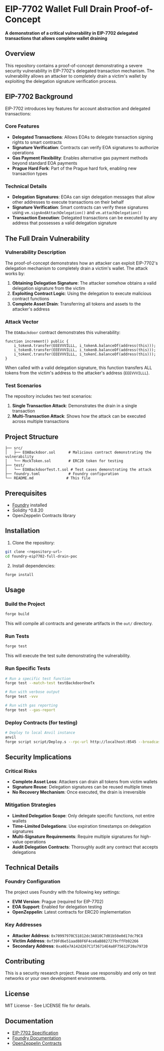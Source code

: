 # EIP-7702 Wallet Full Drain Proof-of-Concept

**A demonstration of a critical vulnerability in EIP-7702 delegated transactions that allows complete wallet draining**

## Overview

This repository contains a proof-of-concept demonstrating a severe security vulnerability in EIP-7702's delegated transaction mechanism. The vulnerability allows an attacker to completely drain a victim's wallet by exploiting the delegation signature verification process.

## EIP-7702 Background

EIP-7702 introduces key features for account abstraction and delegated transactions:

### Core Features
- **Delegated Transactions**: Allows EOAs to delegate transaction signing rights to smart contracts
- **Signature Verification**: Contracts can verify EOA signatures to authorize operations
- **Gas Payment Flexibility**: Enables alternative gas payment methods beyond standard EOA payments
- **Prague Hard Fork**: Part of the Prague hard fork, enabling new transaction types

### Technical Details
- **Delegation Signatures**: EOAs can sign delegation messages that allow other addresses to execute transactions on their behalf
- **Signature Verification**: Smart contracts can verify these signatures using `vm.signAndAttachDelegation()` and `vm.attachDelegation()`
- **Transaction Execution**: Delegated transactions can be executed by any address that possesses a valid delegation signature

## The Full Drain Vulnerability

### Vulnerability Description
The proof-of-concept demonstrates how an attacker can exploit EIP-7702's delegation mechanism to completely drain a victim's wallet. The attack works by:

1. **Obtaining Delegation Signature**: The attacker somehow obtains a valid delegation signature from the victim
2. **Exploiting Contract Logic**: Using the delegation to execute malicious contract functions
3. **Complete Asset Drain**: Transferring all tokens and assets to the attacker's address

### Attack Vector
The `EOABackdoor` contract demonstrates this vulnerability:

```solidity
function increment() public {
    i_tokenA.transfer(EEEVVVILLL, i_tokenA.balanceOf(address(this)));
    i_tokenB.transfer(EEEVVVILLL, i_tokenB.balanceOf(address(this)));
    i_tokenC.transfer(EEEVVVILLL, i_tokenC.balanceOf(address(this)));
}
```

When called with a valid delegation signature, this function transfers ALL tokens from the victim's address to the attacker's address (`EEEVVVILLL`).

### Test Scenarios
The repository includes two test scenarios:

1. **Single Transaction Attack**: Demonstrates the drain in a single transaction
2. **Multi-Transaction Attack**: Shows how the attack can be executed across multiple transactions

## Project Structure

```
├── src/
│   ├── EOABackdoor.sol      # Malicious contract demonstrating the vulnerability
│   └── MockToken.sol        # ERC20 token for testing
├── test/
│   └── EOABackdoorTest.t.sol # Test cases demonstrating the attack
├── foundry.toml             # Foundry configuration
└── README.md               # This file
```

## Prerequisites

- [Foundry](https://getfoundry.sh/) installed
- Solidity ^0.8.20
- OpenZeppelin Contracts library

## Installation

1. Clone the repository:
```bash
git clone <repository-url>
cd foundry-eip7702-full-drain-poc
```

2. Install dependencies:
```bash
forge install
```

## Usage

### Build the Project

```bash
forge build
```

This will compile all contracts and generate artifacts in the `out/` directory.

### Run Tests

```bash
forge test
```

This will execute the test suite demonstrating the vulnerability.

### Run Specific Tests

```bash
# Run a specific test function
forge test --match-test testBackdoorOneTx

# Run with verbose output
forge test -vvv

# Run with gas reporting
forge test --gas-report
```

### Deploy Contracts (for testing)

```bash
# Deploy to local Anvil instance
anvil
forge script script/Deploy.s --rpc-url http://localhost:8545 --broadcast
```

## Security Implications

### Critical Risks
- **Complete Asset Loss**: Attackers can drain all tokens from victim wallets
- **Signature Reuse**: Delegation signatures can be reused multiple times
- **No Recovery Mechanism**: Once executed, the drain is irreversible

### Mitigation Strategies
- **Limited Delegation Scope**: Only delegate specific functions, not entire wallets
- **Time-Limited Delegations**: Use expiration timestamps on delegation signatures
- **Multi-Signature Requirements**: Require multiple signatures for high-value operations
- **Audit Delegation Contracts**: Thoroughly audit any contract that accepts delegations

## Technical Details

### Foundry Configuration
The project uses Foundry with the following key settings:
- **EVM Version**: Prague (required for EIP-7702)
- **EOA Support**: Enabled for delegation testing
- **OpenZeppelin**: Latest contracts for ERC20 implementation

### Key Addresses
- **Attacker Address**: `0x70997970C51812dc3A010C7d01b50e0d17dc79C8`
- **Victim Address**: `0xf39Fd6e51aad88F6F4ce6aB8827279cffFb92266`
- **Secondary Address**: `0xa0Ee7A142d267C1f36714E4a8F75612F20a79720`

## Contributing

This is a security research project. Please use responsibly and only on test networks or your own development environments.

## License

MIT License - See LICENSE file for details.

## Documentation

- [EIP-7702 Specification](https://eips.ethereum.org/EIPS/eip-7702)
- [Foundry Documentation](https://book.getfoundry.sh/)
- [OpenZeppelin Contracts](https://docs.openzeppelin.com/contracts/)
